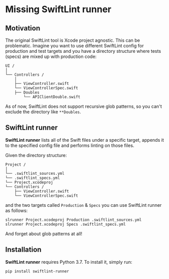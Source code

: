# Missing SwiftLint runner

## Motivation

The original SwiftLint tool is Xcode project agnostic. This can be problematic. Imagine you want to use different SwiftLint config for production and test targets and you have a directory structure where tests (specs) are mixed up with production code:

```
UI /
│
└── Controllers /
    │
    ├── ViewController.swift
    └── ViewControllerSpec.swift
    ├── Doubles
        └── APIClientDouble.swift
```

As of now, SwiftLint does not support recursive glob patterns, so you can't exclude the directory like `**Doubles`. 

## SwiftLint runner

**SwiftLint runner** lists all of the Swift files under a specific target, appends it to the specified config file and performs linting on those files.

Given the directory structure:

```
Project /
│
└── .swiftlint_sources.yml
└── .swiftlint_specs.yml
└── Project.xcodeproj
└── Controllers /
    ├── ViewController.swift
    └── ViewControllerSpec.swift
```

and the two targets called `Production` & `Specs` you can use SwiftLint runner as follows:

```
slrunner Project.xcodeproj Production .swiftlint_sources.yml
slrunner Project.xcodeproj Specs .swiftlint_specs.yml
```

And forget about glob patterns at all!

## Installation

**SwiftLint runner** requires Python 3.7. To install it, simply run:

```
pip install swiftlint-runner
```
